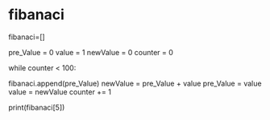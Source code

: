 # fibanaci
fibanaci=[]

pre_Value = 0
value = 1
newValue = 0
counter = 0

while counter < 100:

   fibanaci.append(pre_Value)
   newValue = pre_Value + value
   pre_Value = value
   value = newValue
   counter += 1

print(fibanaci[5])
